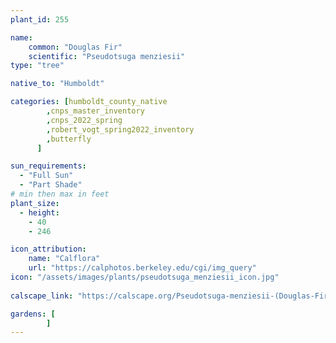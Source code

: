 ```yaml
---
plant_id: 255 

name: 
    common: "Douglas Fir" 
    scientific: "Pseudotsuga menziesii"  
type: "tree"

native_to: "Humboldt"

categories: [humboldt_county_native
        ,cnps_master_inventory
        ,cnps_2022_spring
        ,robert_vogt_spring2022_inventory
        ,butterfly
      ]

sun_requirements:
  - "Full Sun"
  - "Part Shade"
# min then max in feet
plant_size:
  - height: 
    - 40 
    - 246

icon_attribution: 
    name: "Calflora"
    url: "https://calphotos.berkeley.edu/cgi/img_query"
icon: "/assets/images/plants/pseudotsuga_menziesii_icon.jpg"
 
calscape_link: "https://calscape.org/Pseudotsuga-menziesii-(Douglas-Fir)"

gardens: [
        ]
---
```









